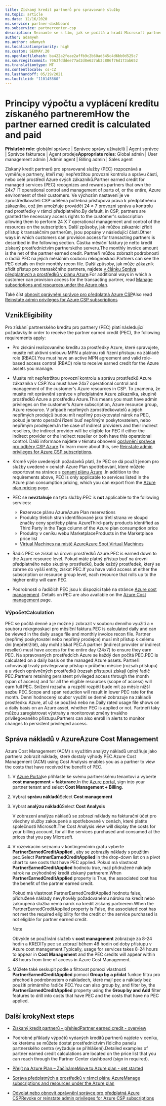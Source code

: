 ```yaml
---
title: Získaný kredit partnerů pro spravované služby
ms.topic: article
ms.date: 12/16/2020
ms.service: partner-dashboard
ms.subservice: partnercenter-csp
description: Seznamte se s tím, jak se počítá a hradí Microsoft partnerd Credit (PEC) pro spravované služby a jak zajistit, abyste měli nárok na to.
author: adamyeh
ms.author: adamyeh
ms.localizationpriority: high
ms.custom: SEOMAY.20
ms.openlocfilehash: ba422a2feae2affb9c2b60ad345c4d6bb0d525c7
ms.sourcegitcommit: 7063fdddee77ad2d8e627ab3c806f76d173ab652
ms.translationtype: MT
ms.contentlocale: cs-CZ
ms.lasthandoff: 05/19/2021
ms.locfileid: "110145860"
---
```

# <a name="how-the-partner-earned-credit-is-calculated-and-paid"></a><span data-ttu-id="123df-103">Principy výpočtu a vyplácení kreditu získaného partnerem</span><span class="sxs-lookup"><span data-stu-id="123df-103">How the partner earned credit is calculated and paid</span></span>

<span data-ttu-id="123df-104">**Příslušné role**: globální správce | Správce správy uživatelů | Agent správce | Správce fakturace | Agent prodeje</span><span class="sxs-lookup"><span data-stu-id="123df-104">**Appropriate roles**: Global admin | User management admin | Admin agent | Billing admin | Sales agent</span></span>

<span data-ttu-id="123df-105">Získaný kredit partnerů pro spravované služby (PEC) rozpoznává a vyměňuje partnery, kteří mají nepřetržitou provozní kontrolu a správu částí, nebo celé prostředí Azure svých zákazníků.</span><span class="sxs-lookup"><span data-stu-id="123df-105">Partner earned credit for managed services (PEC) recognizes and rewards partners that own the 24x7 IT operational control and management of parts of, or the entire, Azure environment of their customers.</span></span> <span data-ttu-id="123df-106">Ve výchozím nastavení je ve zprostředkovateli CSP udělena potřebná přístupová práva k předplatnému zákazníka, což jim umožňuje provádět 24 × 7 provozní správu a kontrolu nad prostředky v rámci předplatného.</span><span class="sxs-lookup"><span data-stu-id="123df-106">By default, in CSP, partners are granted the necessary access rights to the customer's subscription allowing them to perform 24 X 7 operational management and control of the resources on the subscription.</span></span> <span data-ttu-id="123df-107">Další způsoby, jak můžou zákazníci zřídit přístup k transakčním partnerům, jsou popsány v následující části.</span><span class="sxs-lookup"><span data-stu-id="123df-107">Other ways in which customers can provision access for transacting partners is described in the following section.</span></span> <span data-ttu-id="123df-108">Částka měsíční faktury je netto kredit získaný prostřednictvím partnerského serveru.</span><span class="sxs-lookup"><span data-stu-id="123df-108">The monthly invoice amount is the net of the partner earned credit.</span></span> <span data-ttu-id="123df-109">Partneři můžou zobrazit podrobnosti o řadiči PEC na jejich měsíčním souboru rekognoskaci.</span><span class="sxs-lookup"><span data-stu-id="123df-109">Partners can see the PEC details on their monthly recon file.</span></span> <span data-ttu-id="123df-110">Další způsoby, jak může zákazník zřídit přístup pro transakčního partnera, najdete [v článku Správa předplatných a prostředků v plánu Azure](azure-plan-manage.md).</span><span class="sxs-lookup"><span data-stu-id="123df-110">For additional ways in which a customer can provision access for the transacting partner, read [Manage subscriptions and resources under the Azure plan](azure-plan-manage.md).</span></span>

<span data-ttu-id="123df-111">Také číst [obnovit oprávnění správce pro předplatná Azure CSP](revoke-reinstate-csp.md)</span><span class="sxs-lookup"><span data-stu-id="123df-111">Also read [Reinstate admin privileges for Azure CSP subscriptions](revoke-reinstate-csp.md)</span></span>

## <a name="eligibility"></a><span data-ttu-id="123df-112">Vznik</span><span class="sxs-lookup"><span data-stu-id="123df-112">Eligibility</span></span>

<span data-ttu-id="123df-113">Pro získání partnerského kreditu pro partnery (PEC) platí následující požadavky:</span><span class="sxs-lookup"><span data-stu-id="123df-113">In order to receive the partner earned credit (PEC), the following requirements apply:</span></span> 

- <span data-ttu-id="123df-114">Pro získání realizovaného kreditu za prostředky Azure, které spravujete, musíte mít aktivní smlouvu MPN a platnou roli řízení přístupu na základě role (RBAC).</span><span class="sxs-lookup"><span data-stu-id="123df-114">You must have an active MPN agreement and valid role-based access control (RBAC) role to receive earned credit for the Azure assets you manage.</span></span>

- <span data-ttu-id="123df-115">Musíte mít nepřetržitou provozní kontrolu a správu prostředků Azure zákazníka v CSP.</span><span class="sxs-lookup"><span data-stu-id="123df-115">You must have 24x7 operational control and management of the customer's Azure resources in CSP.</span></span> <span data-ttu-id="123df-116">To znamená, že musíte mít oprávnění správce v předplatném Azure zákazníka, skupině prostředků Azure a prostředku Azure.</span><span class="sxs-lookup"><span data-stu-id="123df-116">This means you must have admin privileges on the customer’s Azure subscription, Azure resource group, Azure resource.</span></span> <span data-ttu-id="123df-117">V případě nepřímých zprostředkovatelů a jejich nepřímých prodejců budou mít nepřímý poskytovatel nárok na PEC, pokud je tento operační řízení buď nepřímým poskytovatelem, nebo nepřímým prodejcem.</span><span class="sxs-lookup"><span data-stu-id="123df-117">In the case of indirect providers and their indirect resellers, the indirect provider will be eligible for PEC if either the indirect provider or the indirect reseller or both have this operational control.</span></span> <span data-ttu-id="123df-118">Další informace najdete v tématu obnovení [oprávnění správce pro odběry CSP Azure](./revoke-reinstate-csp.md).</span><span class="sxs-lookup"><span data-stu-id="123df-118">To learn more about this, see [Reinstate admin privileges for Azure CSP subscriptions](./revoke-reinstate-csp.md).</span></span>

- <span data-ttu-id="123df-119">Kromě výše uvedených požadavků platí, že PEC se dá použít jenom pro služby uvedené v cenách Azure Plan spotřebování, které můžete exportovat na stránce s [cenami plánu Azure](https://partner.microsoft.com/commerce/sales) .</span><span class="sxs-lookup"><span data-stu-id="123df-119">In addition to the requirements above, PEC is only applicable to services listed in the Azure plan consumption pricing, which you can export from the [Azure plan pricing](https://partner.microsoft.com/commerce/sales) page.</span></span>

- <span data-ttu-id="123df-120">PEC se **nevztahuje** na tyto služby:</span><span class="sxs-lookup"><span data-stu-id="123df-120">PEC is **not** applicable to the following services:</span></span>
    - <span data-ttu-id="123df-121">Rezervace plánu Azure</span><span class="sxs-lookup"><span data-stu-id="123df-121">Azure Plan reservations</span></span>
    - <span data-ttu-id="123df-122">Produkty třetích stran identifikované jako třetí strana ve sloupci značky ceny spotřeby plánu Azure</span><span class="sxs-lookup"><span data-stu-id="123df-122">Third-party products identified as Third Party in the Tags column of the Azure plan consumption price</span></span>
    - <span data-ttu-id="123df-123">Produkty v ceníku webu Marketplace</span><span class="sxs-lookup"><span data-stu-id="123df-123">Products in the Marketplace price list</span></span>
    - [<span data-ttu-id="123df-124">Virtual Machines na místě Azure</span><span class="sxs-lookup"><span data-stu-id="123df-124">Azure Spot Virtual Machines</span></span>](https://partner.microsoft.com/resources/collection/azure-spot-in-csp#/)

- <span data-ttu-id="123df-125">Řadič PEC se získal na úrovni prostředků Azure.</span><span class="sxs-lookup"><span data-stu-id="123df-125">PEC is earned down to the Azure resource level.</span></span> <span data-ttu-id="123df-126">Pokud máte platný přístup buď na úrovni předplatného nebo skupiny prostředků, bude každý prostředek, který se zahrne do vyšší entity, získat PEC.</span><span class="sxs-lookup"><span data-stu-id="123df-126">If you have valid access at either the subscription or resource group level, each resource that rolls up to the higher entity will earn PEC.</span></span>

- <span data-ttu-id="123df-127">Podrobnosti o řadičích PEC jsou k dispozici také na stránce [Azure cost management](/azure/cost-management-billing/costs/get-started-partners) .</span><span class="sxs-lookup"><span data-stu-id="123df-127">Details on PEC are also available on the [Azure Cost management](/azure/cost-management-billing/costs/get-started-partners) page.</span></span>

### <a name="calculation"></a><span data-ttu-id="123df-128">Výpočet</span><span class="sxs-lookup"><span data-stu-id="123df-128">Calculation</span></span>

<span data-ttu-id="123df-129">PEC se počítá denně a je možné ji zobrazit v souboru denního využití a v souboru rekognoskaci pro měsíční fakturu.</span><span class="sxs-lookup"><span data-stu-id="123df-129">PEC is calculated daily and can be viewed in the daily usage file and monthly invoice recon file.</span></span> <span data-ttu-id="123df-130">Partner (nepřímý poskytovatel nebo nepřímý prodejce) musí mít přístup k celému dni (nepřetržitě), aby mohl získat PEC.</span><span class="sxs-lookup"><span data-stu-id="123df-130">A partner (indirect provider or indirect reseller) must have access for the entire day (24x7) to ensure they earn PEC.</span></span> <span data-ttu-id="123df-131">Na spravovaných prostředcích Azure se každý den počítá PEC.</span><span class="sxs-lookup"><span data-stu-id="123df-131">PEC is calculated on a daily basis on the managed Azure assets.</span></span> <span data-ttu-id="123df-132">Partneři uchovávají trvalý privilegovaný přístup v průběhu měsíce (rozsah přístupu) a u všech oprávněných prostředků (rozsah přístupu) získají úplný řadič PEC.</span><span class="sxs-lookup"><span data-stu-id="123df-132">Partners retaining persistent privileged access through the month (span of access) and for all the eligible resources (scope of access) will earn full PEC.</span></span> <span data-ttu-id="123df-133">Snížení rozsahu a rozpětí rozpětí bude mít za měsíc nižší sazbu PEC.</span><span class="sxs-lookup"><span data-stu-id="123df-133">Scope and span reduction will result in lower PEC rate for the month.</span></span> <span data-ttu-id="123df-134">Denní hodnocený soubor využití se denně zobrazuje na základě prostředku Azure, ať už se používá nebo ne.</span><span class="sxs-lookup"><span data-stu-id="123df-134">Daily rated usage file shows on a daily basis on an Azure asset, whether PEC is applied or not.</span></span> <span data-ttu-id="123df-135">Partneři taky můžou zaregistrovat výstrahy a monitorovat změny trvalého privilegovaného přístupu.</span><span class="sxs-lookup"><span data-stu-id="123df-135">Partners can also enroll in alerts to monitor changes to persistent privileged access.</span></span>

## <a name="azure-cost-management"></a><span data-ttu-id="123df-136">Správa nákladů v Azure</span><span class="sxs-lookup"><span data-stu-id="123df-136">Azure Cost Management</span></span>

<span data-ttu-id="123df-137">Azure Cost Management (ACM) s využitím analýzy nákladů umožňuje jako partnera zobrazit náklady, které dostaly výhody PEC.</span><span class="sxs-lookup"><span data-stu-id="123df-137">Azure Cost Management (ACM) using Cost Analysis enables you as a partner to view the costs that have received the benefit of PEC.</span></span>  

1. <span data-ttu-id="123df-138">V [Azure Portal](https://portal.azure.com)se přihlaste ke svému partnerskému tenantovi a vyberte **cost management + fakturace**.</span><span class="sxs-lookup"><span data-stu-id="123df-138">In the [Azure portal](https://portal.azure.com), sign into your partner tenant and select **Cost Management + Billing**.</span></span>

2. <span data-ttu-id="123df-139">Vybrat **správu nákladů**</span><span class="sxs-lookup"><span data-stu-id="123df-139">Select **Cost management**</span></span>

3. <span data-ttu-id="123df-140">Vybrat **analýzu nákladů**</span><span class="sxs-lookup"><span data-stu-id="123df-140">Select **Cost Analysis**</span></span>

   <span data-ttu-id="123df-141">V zobrazení analýza nákladů se zobrazí náklady na fakturační účet pro všechny služby zakoupené a spotřebované v cenách, které platíte společnosti Microsoft.</span><span class="sxs-lookup"><span data-stu-id="123df-141">The Cost Analysis view will display the costs for your billing account, for all the services purchased and consumed at the prices that you pay Microsoft.</span></span>

4. <span data-ttu-id="123df-142">V rozevíracím seznamu v kontingenčním grafu vyberte **PartnerEarnedCreditApplied** , aby se zobrazily náklady s použitím pec.</span><span class="sxs-lookup"><span data-stu-id="123df-142">Select **PartnerEarnedCreditApplied** in the drop-down list on a pivot chart to see costs that have PEC applied.</span></span> <span data-ttu-id="123df-143">Pokud má vlastnost **PartnerEarnedCreditApplied** hodnotu true, mají přidružené náklady nárok na zvýhodněný kredit získaný partnerem.</span><span class="sxs-lookup"><span data-stu-id="123df-143">When **PartnerEarnedCreditApplied** property is True, the associated cost has the benefit of the partner earned credit.</span></span> 

   <span data-ttu-id="123df-144">Pokud má vlastnost PartnerEarnedCreditApplied hodnotu false, přidružené náklady nevyhověly požadovanému nároku na kredit nebo zakoupená služba nemá nárok na kredit získaný partnerem.</span><span class="sxs-lookup"><span data-stu-id="123df-144">When the PartnerEarnedCreditApplied property is False, the associated cost has not met the required eligibility for the credit or the service purchased is not eligible for partner earned credit.</span></span>

   >[!NOTE] 
   ><span data-ttu-id="123df-145">Obvykle se používání služeb v **cost management** zobrazuje za 8-24 hodin a KREDITy pec se zobrazí během 48 hodin od doby přístupu v Azure cost management.</span><span class="sxs-lookup"><span data-stu-id="123df-145">Typically, usage for services takes 8-24 hours to appear in **Cost Management** and the PEC credits will appear within 48 hours from time of access in Azure Cost Management.</span></span>

5. <span data-ttu-id="123df-146">Můžete také seskupit podle a filtrovat pomocí vlastnosti **PartnerEarnedCreditApplied** pomocí **Group by a přidat** funkce filtru pro přechod k podrobnostem o nákladech, které mají pec a náklady bez použití primárního řadiče PEC.</span><span class="sxs-lookup"><span data-stu-id="123df-146">You can also group by, and filter by, the **PartnerEarnedCreditApplied** property using the **Group by and Add** filter features to drill into costs that have PEC and the costs that have no PEC applied.</span></span>

## <a name="next-steps"></a><span data-ttu-id="123df-147">Další kroky</span><span class="sxs-lookup"><span data-stu-id="123df-147">Next steps</span></span>

- [<span data-ttu-id="123df-148">Získaný kredit partnerů – přehled</span><span class="sxs-lookup"><span data-stu-id="123df-148">Partner earned credit - overview</span></span>](partner-earned-credit.md)

- <span data-ttu-id="123df-149">Podrobné příklady výpočtů vydaných kreditů partnerů najdete v ceníku, ke kterému se můžete dostat prostřednictvím řídicího panelu partnerského centra (vyžaduje se přihlášení).</span><span class="sxs-lookup"><span data-stu-id="123df-149">Detailed examples of partner earned credit calculations are located on the price list that you can reach through the Partner Center dashboard (sign in required).</span></span>

- [<span data-ttu-id="123df-150">Přejít na Azure Plan – Začínáme</span><span class="sxs-lookup"><span data-stu-id="123df-150">Move to Azure plan - get started</span></span>](azure-plan-get-started.md)

- [<span data-ttu-id="123df-151">Správa předplatných a prostředků v rámci plánu Azure</span><span class="sxs-lookup"><span data-stu-id="123df-151">Manage subscriptions and resources under the Azure plan</span></span>](azure-plan-manage.md)

- [<span data-ttu-id="123df-152">Odvolat nebo obnovit oprávnění správce pro předplatná Azure CSP</span><span class="sxs-lookup"><span data-stu-id="123df-152">Revoke or reinstate admin privileges for Azure CSP subscriptions</span></span>](revoke-reinstate-csp.md)
